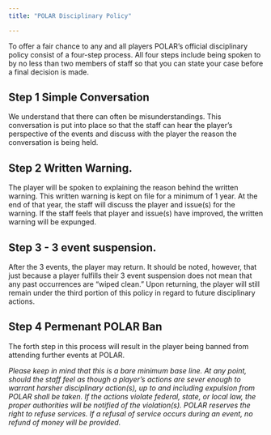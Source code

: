 ```yaml
---
title: "POLAR Disciplinary Policy"

---
```


To offer a fair chance to any and all players POLAR’s official disciplinary policy consist of a four-step process. All four steps  include being spoken to by no less than two members of staff so that you can state your case before a final decision is made.

## Step 1 Simple Conversation

We understand that there can often be misunderstandings. This conversation is put into place so that the staff can hear the player’s perspective of the events and discuss with the player the reason the conversation is being held. 

## Step 2 Written Warning. 

The player will be spoken to explaining the reason behind the written warning. This written warning  is kept on file for a minimum of 1 year. At the end of that year, the staff will discuss the player and issue(s) for the warning. If the staff feels that player and issue(s) have improved, the written warning will be expunged. 

## Step 3 - 3 event suspension. 

After the 3 events, the player may return. It should be noted, however, that just because a player fulfills their 3 event suspension does not mean that any past occurrences are “wiped clean.” Upon returning, the player will still remain under the third portion of this policy in regard to future disciplinary actions. 

## Step 4 Permenant POLAR Ban

The forth step in this process will result in the player being banned from attending further events at POLAR. 

*Please keep in mind that this is a bare minimum base line. At any point, should the staff feel as though a player’s actions are sever enough to warrant harsher disciplinary action(s), up to and including expulsion from POLAR shall be taken. If the actions violate federal, state, or local law, the proper authorities will be notified of the violation(s). POLAR reserves the right to refuse services. If a refusal of service occurs during an event, no refund of money will be provided.*